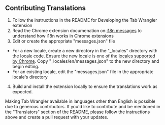 ## Contributing Translations

1. Follow the instructions in the README for Developing the Tab Wrangler extension
2. Read the Chrome extension documenation on [i18n messages][0] to understand how i18n works in
    Chrome extensions
3. Edit or create the appropriate "messages.json" file
  - For a new locale, create a new directory in the "\_locales" directory with the locale code.
    Ensure the new locale is one of the [locales supported by Chrome][1]. Copy
    "\_locales/en/messages.json" to the new directory and begin edting.
  - For an existing locale, edit the "messages.json" file in the appropriate locale's directory
4. Build and install the extension locally to ensure the translations work as expected.

Making Tab Wrangler available in languages other than English is possible due to generous
contributors. If you'd like to contribute and be mentioned in the "Translators" section of the
README, please follow the instructions above and create a pull request with your updates.

[0]: https://developer.chrome.com/apps/i18n-messages
[1]: https://developer.chrome.com/webstore/i18n?csw=1#localeTable
